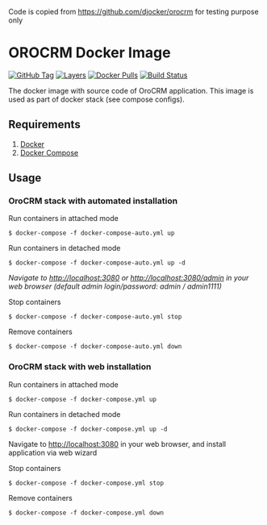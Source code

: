 Code is copied from https://github.com/djocker/orocrm for testing purpose only

# OROCRM Docker Image
[![GitHub Tag](https://img.shields.io/github/tag/djocker/orocrm.svg?maxAge=3600)](https://hub.docker.com/r/djocker/orocrm/tags/) 
[![Layers](https://images.microbadger.com/badges/image/djocker/orocrm.svg?maxAge=3600)](https://microbadger.com/images/djocker/orocrm "Get your own image badge on microbadger.com") 
[![Docker Pulls](https://img.shields.io/docker/pulls/djocker/orocrm.svg?maxAge=3600)](https://hub.docker.com/r/djocker/orocrm/) 
[![Build Status](https://travis-ci.org/djocker/orocrm.svg?branch=master)](https://travis-ci.org/djocker/orocrm)

The docker image with source code of OroCRM application.
This image is used as part of docker stack (see compose configs).

## Requirements

1. [Docker](https://www.docker.com/)
2. [Docker Compose](http://docs.docker.com/compose)

## Usage

### OroCRM stack with automated installation

Run containers in attached mode

```
$ docker-compose -f docker-compose-auto.yml up
```

Run containers in detached mode

```
$ docker-compose -f docker-compose-auto.yml up -d
```

_Navigate to [http://localhost:3080](http://localhost:3080) or [http://localhost:3080/admin](http://localhost/admin:3080) in your web browser (default admin login/password: admin / admin1111)_

Stop containers

```
$ docker-compose -f docker-compose-auto.yml stop
```

Remove containers

```
$ docker-compose -f docker-compose-auto.yml down
```

### OroCRM stack with web installation

Run containers in attached mode

```
$ docker-compose -f docker-compose.yml up
```

Run containers in detached mode

```
$ docker-compose -f docker-compose.yml up -d
```

Navigate to [http://localhost:3080](http://localhost:3080) in your web browser, and install application via web wizard

Stop containers

```
$ docker-compose -f docker-compose.yml stop
```

Remove containers

```
$ docker-compose -f docker-compose.yml down
```
